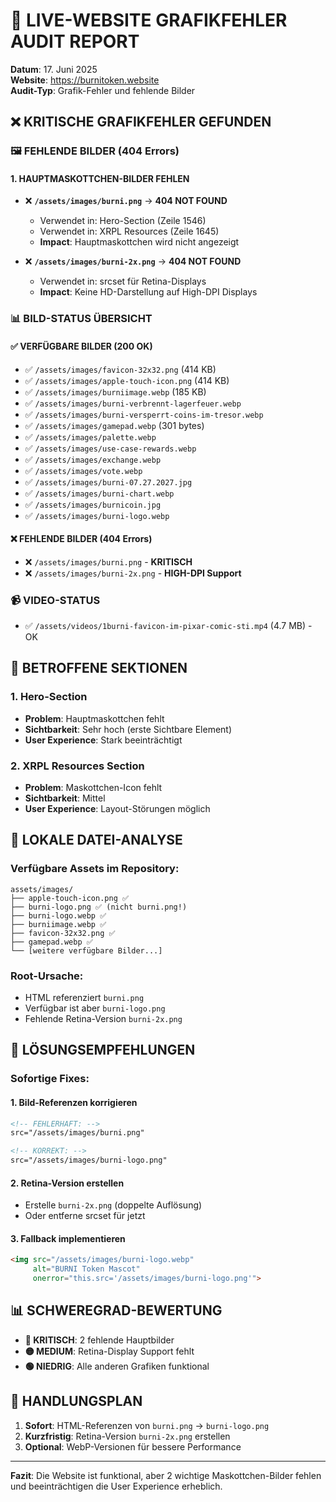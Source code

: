 # 🚨 LIVE-WEBSITE GRAFIKFEHLER AUDIT REPORT

**Datum**: 17. Juni 2025  
**Website**: https://burnitoken.website  
**Audit-Typ**: Grafik-Fehler und fehlende Bilder

## ❌ **KRITISCHE GRAFIKFEHLER GEFUNDEN**

### 🖼️ **FEHLENDE BILDER (404 Errors)**

#### **1. HAUPTMASKOTTCHEN-BILDER FEHLEN**
- ❌ **`/assets/images/burni.png`** → **404 NOT FOUND**
  - Verwendet in: Hero-Section (Zeile 1546)
  - Verwendet in: XRPL Resources (Zeile 1645)
  - **Impact**: Hauptmaskottchen wird nicht angezeigt

- ❌ **`/assets/images/burni-2x.png`** → **404 NOT FOUND**
  - Verwendet in: srcset für Retina-Displays
  - **Impact**: Keine HD-Darstellung auf High-DPI Displays

### 📊 **BILD-STATUS ÜBERSICHT**

#### ✅ **VERFÜGBARE BILDER (200 OK)**
- ✅ `/assets/images/favicon-32x32.png` (414 KB)
- ✅ `/assets/images/apple-touch-icon.png` (414 KB)
- ✅ `/assets/images/burniimage.webp` (185 KB)
- ✅ `/assets/images/burni-verbrennt-lagerfeuer.webp`
- ✅ `/assets/images/burni-versperrt-coins-im-tresor.webp`
- ✅ `/assets/images/gamepad.webp` (301 bytes)
- ✅ `/assets/images/palette.webp`
- ✅ `/assets/images/use-case-rewards.webp`
- ✅ `/assets/images/exchange.webp`
- ✅ `/assets/images/vote.webp`
- ✅ `/assets/images/burni-07.27.2027.jpg`
- ✅ `/assets/images/burni-chart.webp`
- ✅ `/assets/images/burnicoin.jpg`
- ✅ `/assets/images/burni-logo.webp`

#### ❌ **FEHLENDE BILDER (404 Errors)**
- ❌ `/assets/images/burni.png` - **KRITISCH**
- ❌ `/assets/images/burni-2x.png` - **HIGH-DPI Support**

### 📹 **VIDEO-STATUS**
- ✅ `/assets/videos/1burni-favicon-im-pixar-comic-sti.mp4` (4.7 MB) - OK

## 🎯 **BETROFFENE SEKTIONEN**

### **1. Hero-Section**
- **Problem**: Hauptmaskottchen fehlt
- **Sichtbarkeit**: Sehr hoch (erste Sichtbare Element)
- **User Experience**: Stark beeinträchtigt

### **2. XRPL Resources Section**
- **Problem**: Maskottchen-Icon fehlt
- **Sichtbarkeit**: Mittel
- **User Experience**: Layout-Störungen möglich

## 📂 **LOKALE DATEI-ANALYSE**

### **Verfügbare Assets im Repository:**
```
assets/images/
├── apple-touch-icon.png ✅
├── burni-logo.png ✅ (nicht burni.png!)
├── burni-logo.webp ✅
├── burniimage.webp ✅
├── favicon-32x32.png ✅
├── gamepad.webp ✅
└── [weitere verfügbare Bilder...]
```

### **Root-Ursache:**
- HTML referenziert `burni.png`
- Verfügbar ist aber `burni-logo.png`
- Fehlende Retina-Version `burni-2x.png`

## 🔧 **LÖSUNGSEMPFEHLUNGEN**

### **Sofortige Fixes:**

#### **1. Bild-Referenzen korrigieren**
```html
<!-- FEHLERHAFT: -->
src="/assets/images/burni.png"

<!-- KORREKT: -->
src="/assets/images/burni-logo.png"
```

#### **2. Retina-Version erstellen**
- Erstelle `burni-2x.png` (doppelte Auflösung)
- Oder entferne srcset für jetzt

#### **3. Fallback implementieren**
```html
<img src="/assets/images/burni-logo.webp" 
     alt="BURNI Token Mascot"
     onerror="this.src='/assets/images/burni-logo.png'">
```

## 📊 **SCHWEREGRAD-BEWERTUNG**

- **🔴 KRITISCH**: 2 fehlende Hauptbilder
- **🟡 MEDIUM**: Retina-Display Support fehlt
- **🟢 NIEDRIG**: Alle anderen Grafiken funktional

## 🎯 **HANDLUNGSPLAN**

1. **Sofort**: HTML-Referenzen von `burni.png` → `burni-logo.png`
2. **Kurzfristig**: Retina-Version `burni-2x.png` erstellen
3. **Optional**: WebP-Versionen für bessere Performance

---

**Fazit**: Die Website ist funktional, aber 2 wichtige Maskottchen-Bilder fehlen und beeinträchtigen die User Experience erheblich.

